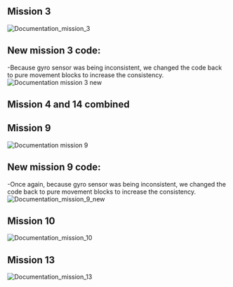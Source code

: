 ## Mission 3
![Documentation_mission_3](https://github.com/KSHS-Robotics-Club/FLL-2023-Docs/assets/125808267/b5ef51ef-97e2-4432-a9d5-099345251b63)
## New mission 3 code:
-Because gyro sensor was being inconsistent, we changed the code back to pure movement blocks to increase the consistency. 
![Documentation mission 3 new](https://github.com/KSHS-Robotics-Club/FLL-2023-Docs/assets/125808267/56c97e0e-31ea-40e3-b383-5e0cc177200c)
## Mission 4 and 14 combined

## Mission 9
![Documentation mission 9](https://github.com/KSHS-Robotics-Club/FLL-2023-Docs/assets/125808267/d89315b1-984c-4b54-8853-7f77fb5e2f2e)
## New mission 9 code:
-Once again, because gyro sensor was being inconsistent, we changed the code back to pure movement blocks to increase the consistency. 
![Documentation_mission_9_new](https://github.com/KSHS-Robotics-Club/FLL-2023-Docs/assets/125808267/d5a7932e-b36b-4f81-b3ed-e4f97aa1c984)


## Mission 10
![Documentation_mission_10](https://github.com/KSHS-Robotics-Club/FLL-2023-Docs/assets/125808267/e40f4d5b-4142-43cb-afe1-94121feb26ed)

## Mission 13
![Documentation_mission_13](https://github.com/KSHS-Robotics-Club/FLL-2023-Docs/assets/125808267/6874b0e2-1c5e-4e58-b6a8-ae48d028cfc3)




